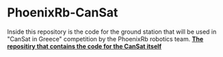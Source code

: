 # PhoenixRb-CanSat
Inside this repository is the code for the ground station that will be used in "CanSat in Greece" competition by the PhoenixRb robotics team.
**[The repositiry that contains the code for the CanSat itself ](https://github.com/Bimi05/PhoenixRb-CanSat)**
